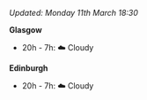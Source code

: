 *Updated: Monday 11th March 18:30*

**Glasgow**

* 20h - 7h: :cloud: Cloudy

**Edinburgh**

* 20h - 7h: :cloud: Cloudy
